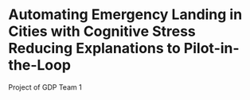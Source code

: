 # Automating Emergency Landing in Cities with Cognitive Stress Reducing Explanations to Pilot-in-the-Loop
Project of GDP Team 1
